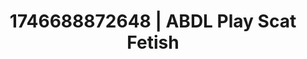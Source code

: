 ---
categories:
- Nerdy seduction
- Flushed cheeks
- AI-generated
- Erotic tension build
- Heat of the moment
- ASMR
- After dark play
- Cosplay
image: /assets/images/1746688872648.jpg
layout: post
seo:
  description: Featured content with exclusive Scat Fetish, ABDL Play. HD images available.
  keywords: Scat Fetish, ABDL Play
  og_image: /assets/images/1746688872648.jpg
  schema_type: VisualArtwork
tags:
- ABDL Play
- '#1746688872648'
- Scat Fetish
title: 1746688872648 | ABDL Play Scat Fetish
---